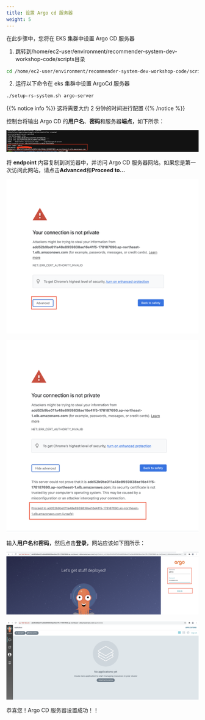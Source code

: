 ```yaml
---
title: 设置 Argo cd 服务器
weight: 5
---
```


在此步骤中，您将在 EKS 集群中设置 Argo CD 服务器

1. 跳转到/home/ec2-user/environment/recommender-system-dev-workshop-code/scripts目录

```sh
cd /home/ec2-user/environment/recommender-system-dev-workshop-code/scripts
```

2. 运行以下命令在 eks 集群中设置 ArgoCd 服务器

```sh
./setup-rs-system.sh argo-server
```
{{% notice info %}}
这将需要大约 2 分钟的时间进行配置
{{% /notice %}}

控制台将输出 Argo CD 的**用户名**、**密码**和服务器**端点**，如下所示：

![Argocd password](/images/argocd-password.png)

将 **endpoint** 内容复制到浏览器中，并访问 Argo CD 服务器网站。如果您是第一次访问此网站，请点击**Advanced**和**Proceed to...**

![Argocd First](/images/argocd-first.png)

![Argocd Second](/images/argocd-second.png)

输入**用户名**和**密码**，然后点击**登录**，网站应该如下图所示：

![Argocd Signin](/images/argocd-signin.png)

![Argocd Second](/images/argocd-main-page.png)

恭喜您！Argo CD 服务器设置成功！！




